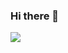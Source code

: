 ### Hi there 👋

<!--
**fernandoalvescosta/fernandoalvescosta** is a ✨ _special_ ✨ repository because its `README.md` (this file) appears on your GitHub profile.

Here are some ideas to get you started:

- 🔭 I’m currently working on ...
- 🌱 I’m currently learning ...
- 👯 I’m looking to collaborate on ...
- 🤔 I’m looking for help with ...
- 💬 Ask me about ...
- 📫 How to reach me: ...
- 😄 Pronouns: ...
- ⚡ Fun fact: ...
-->
  <div>
    <a href = "https://www.instagram.com/th_nandoh/" target="_blank"> <img src="https://www.flaticon.com/premium-icon/instagram_4138124" target="_blank"></a>
 </div>
